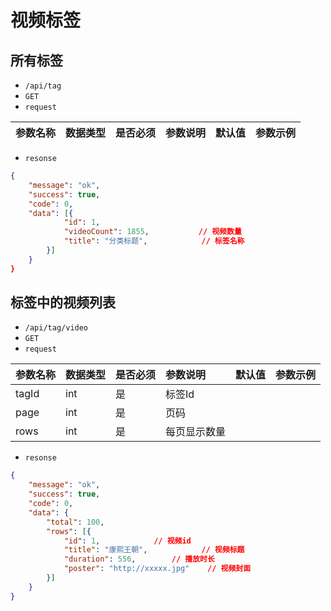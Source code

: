 # 视频标签
## 所有标签
- `/api/tag`
- `GET`
- `request`

| 参数名称 | 数据类型 | 是否必须 |参数说明|默认值|参数示例|
| :-----| :---- | :---- | :---- | :---- | :---- |

- `resonse`
```json
{
    "message": "ok",
    "success": true,
    "code": 0,
    "data": [{
            "id": 1,
            "videoCount": 1855,           // 视频数量
            "title": "分类标题",            // 标签名称
        }]
    }
}
```
## 标签中的视频列表
- `/api/tag/video`
- `GET`
- `request`

| 参数名称 | 数据类型 | 是否必须 |参数说明|默认值|参数示例|
| :-----| :---- | :---- | :---- | :---- | :---- |
| tagId | int | 是 | 标签Id|||
| page | int | 是 | 页码|||
| rows | int | 是 | 每页显示数量|||


- `resonse`
```json
{
    "message": "ok",
    "success": true,
    "code": 0,
    "data": {
        "total": 100,
        "rows": [{
            "id": 1,            // 视频id
            "title": "康熙王朝",            // 视频标题
            "duration": 556,        // 播放时长
            "poster": "http://xxxxx.jpg"    // 视频封面
        }]
    }
}

```